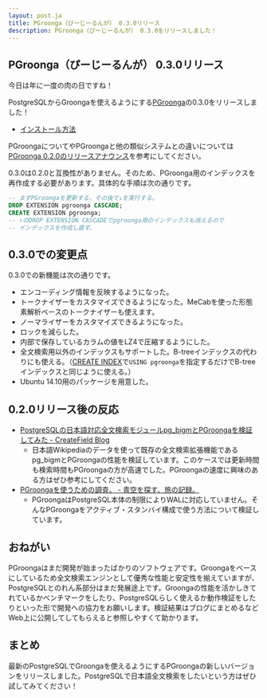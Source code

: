 ```yaml
---
layout: post.ja
title: PGroonga（ぴーじーるんが） 0.3.0リリース
description: PGroonga（ぴーじーるんが） 0.3.0をリリースしました！
---
```


## PGroonga（ぴーじーるんが） 0.3.0リリース

今日は年に一度の肉の日ですね！

PostgreSQLからGroongaを使えるようにする[PGroonga](https://github.com/pgroonga/pgroonga)の0.3.0をリリースしました！

  * [インストール方法](https://github.com/pgroonga/pgroonga#%E3%82%A4%E3%83%B3%E3%82%B9%E3%83%88%E3%83%BC%E3%83%AB)

PGroongaについてやPGroongaと他の類似システムとの違いについては[PGroonga 0.2.0のリリースアナウンス](2015-01-29-pgroonga-0.2.0.html)を参考にしてください。

0.3.0は0.2.0と互換性がありません。そのため、PGroonga用のインデックスを再作成する必要があります。具体的な手順は次の通りです。

```sql
-- まずPGroongaを更新する。その後で↓を実行する。
DROP EXTENSION pgroonga CASCADE;
CREATE EXTENSION pgroonga;
-- ↑のDROP EXTENSION CASCADEでpgroonga用のインデックスも消えるので
-- インデックスを作成し直す。
```

## 0.3.0での変更点

0.3.0での新機能は次の通りです。

  * エンコーディング情報を反映するようになった。
  * トークナイザーをカスタマイズできるようになった。MeCabを使った形態素解析ベースのトークナイザーも使えます。
  * ノーマライザーをカスタマイズできるようになった。
  * ロックを減らした。
  * 内部で保存しているカラムの値をLZ4で圧縮するようにした。
  * 全文検索用以外のインデックスもサポートした。B-treeインデックスの代わりにも使える。（[CREATE INDEX](https://www.postgresql.jp/document/9.3/html/sql-createindex.html)で`USING pgroonga`を指定するだけでB-treeインデックスと同じように使える。）
  * Ubuntu 14.10用のパッケージを用意した。

## 0.2.0リリース後の反応

  * [PostgreSQLの日本語対応全文検索モジュールpg_bigmとPGroongaを検証してみた - CreateField Blog](http://blog.createfield.com/entry/2015/02/03/094940)
     * 日本語Wikipediaのデータを使って既存の全文検索拡張機能であるpg\_bigmとPGroongaの性能を検証しています。このケースでは更新時間も検索時間もPGroongaの方が高速でした。PGroongaの速度に興味のある方はぜひ参考にしてください。
  * [PGroongaを使うための調査。 - 青空を探す、旅の記録。](http://d.hatena.ne.jp/yune_kotomi/20150208/1423396601)
     * PGroongaはPostgreSQL本体の制限によりWALに対応していません。そんなPGroongaをアクティブ・スタンバイ構成で使う方法について検証しています。

## おねがい

PGroongaはまだ開発が始まったばかりのソフトウェアです。Groongaをベースにしているため全文検索エンジンとして優秀な性能と安定性を揃えていますが、PostgreSQLとのれん系部分はまだ発展途上です。Groongaの性能を活かしきてれているかベンチマークをしたり、PostgreSQLらしく使えるか動作検証をしたりといった形で開発への協力をお願いします。検証結果はブログにまとめるなどWeb上に公開してしてもらえると参照しやすくて助かります。

## まとめ

最新のPostgreSQLでGroongaを使えるようにするPGroongaの新しいバージョンをリリースしました。PostgreSQLで日本語全文検索をしたいという方はぜひ試してみてください！
